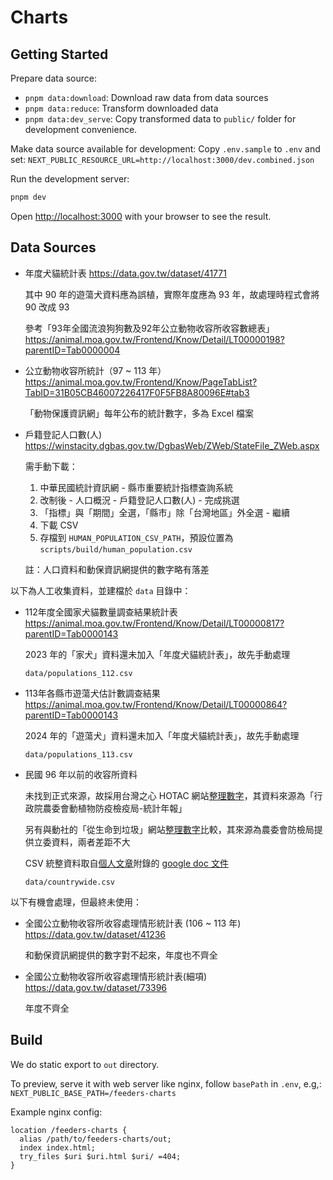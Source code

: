 # Charts



## Getting Started

Prepare data source:

- `pnpm data:download`: Download raw data from data sources
- `pnpm data:reduce`: Transform downloaded data
- `pnpm data:dev_serve`: Copy transformed data to `public/` folder for development convenience.


Make data source available for development:
Copy `.env.sample` to `.env` and set: `NEXT_PUBLIC_RESOURCE_URL=http://localhost:3000/dev.combined.json`

Run the development server:

```bash
pnpm dev
```

Open [http://localhost:3000](http://localhost:3000) with your browser to see the result.



## Data Sources

- 年度犬貓統計表
  https://data.gov.tw/dataset/41771

  其中 90 年的遊蕩犬資料應為誤植，實際年度應為 93 年，故處理時程式會將 90 改成 93

  參考「93年全國流浪狗狗數及92年公立動物收容所收容數總表」
  https://animal.moa.gov.tw/Frontend/Know/Detail/LT00000198?parentID=Tab0000004

- 公立動物收容所統計（97 ~ 113 年）
  https://animal.moa.gov.tw/Frontend/Know/PageTabList?TabID=31B05CB46007226417F0F5FB8A80096E#tab3

  「動物保護資訊網」每年公布的統計數字，多為 Excel 檔案

- 戶籍登記人口數(人)
  https://winstacity.dgbas.gov.tw/DgbasWeb/ZWeb/StateFile_ZWeb.aspx

  需手動下載：

  1. 中華民國統計資訊網 - 縣市重要統計指標查詢系統
  2. 改制後 - 人口概況 - 戶籍登記人口數(人) - 完成挑選
  3. 「指標」與「期間」全選，「縣市」除「台灣地區」外全選 - 繼續
  4. 下載 CSV
  5. 存檔到 `HUMAN_POPULATION_CSV_PATH`，預設位置為 `scripts/build/human_population.csv`

  註：人口資料和動保資訊網提供的數字略有落差


以下為人工收集資料，並建檔於 `data` 目錄中：

- 112年度全國家犬貓數量調查結果統計表
  https://animal.moa.gov.tw/Frontend/Know/Detail/LT00000817?parentID=Tab0000143

  2023 年的「家犬」資料還未加入「年度犬貓統計表」，故先手動處理

  `data/populations_112.csv`

- 113年各縣市遊蕩犬估計數調查結果
  https://animal.moa.gov.tw/Frontend/Know/Detail/LT00000864?parentID=Tab0000143

  2024 年的「遊蕩犬」資料還未加入「年度犬貓統計表」，故先手動處理

  `data/populations_113.csv`

- 民國 96 年以前的收容所資料

  未找到正式來源，故採用台灣之心 HOTAC 網站[整理數字][HOTAC 2020]，其資料來源為「行政院農委會動植物防疫檢疫局-統計年報」

  另有與動社的「從生命到垃圾」網站[整理數字][EAST 2009]比較，其來源為農委會防檢局提供立委資料，兩者差距不大

  CSV 統整資料取自[個人文章][全國遊蕩犬數量整理成圖表]附錄的 [google doc 文件][年度資料 gdoc]

  `data/countrywide.csv`



以下有機會處理，但最終未使用：

- 全國公立動物收容所收容處理情形統計表 (106 ~ 113 年)
  https://data.gov.tw/dataset/41236

  和動保資訊網提供的數字對不起來，年度也不齊全

- 全國公立動物收容所收容處理情形統計表(細項)
  https://data.gov.tw/dataset/73396

  年度不齊全



## Build

We do static export to `out` directory.

To preview, serve it with web server like nginx, follow `basePath` in `.env`, e.g,:
`NEXT_PUBLIC_BASE_PATH=/feeders-charts`

Example nginx config:

```nginx
location /feeders-charts {
  alias /path/to/feeders-charts/out;
  index index.html;
  try_files $uri $uri.html $uri/ =404;
}
```



[HOTAC 2020]: https://www.hotac.org.tw/news-4169
[EAST 2009]: https://www.east.org.tw/sites/east/files/content/upload/File/2009-ISSUES/20091104.pdf
[全國遊蕩犬數量整理成圖表]: https://bootleq.blogspot.com/2024/09/taiwan-roaming-dog-populations-chart.html
[年度資料 gdoc]: https://docs.google.com/spreadsheets/d/1ajrN-ok3wnSI8X2-W8B2rXIz5ScnZWyUzt-G4/edit?gid=0#gid=0
